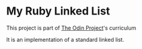 # My Ruby Linked List
This project is part of [The Odin Project](https://www.theodinproject.com)'s curriculum

It is an implementation of a standard linked list. 